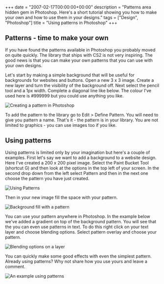 +++
date = "2007-02-17T00:00:00+00:00"
description = "Patterns area hidden gem in Photoshop. Here's a short tutorial showing you how to make your own and how to use them in your designs."
tags = ["Design", "Photoshop"]
title = "Using patterns in Photoshop"
+++

## Patterns - time to make your own

If you have found the patterns available in Photoshop you probably moved on
quite quickly. The library that ships with CS2 is not very inspiring. The good
news is that you can make your own patterns that you can use with your own
designs.

Let's start by making a simple background that will be useful for backgrounds
for websites and buttons. Open a new 3 x 3 image. Create a new layer and turn
the visibility of the background off. Next select the pencil tool and a 1px
width. Complete a diagonal line like below. The colour I've used here is #999999
but you could use anything you like.

![Creating a pattern in Photoshop][1]

To add the pattern to the library go to Edit > Define Pattern. You will need to
give you pattern a name. That's it - the pattern is in your library. You are not
limited to graphics - you can use images too if you like.

## Using patterns

Using patterns is limited only by your imagination but here's a couple of
examples. First let's say we want to add a background to a website design. Here
I've created a 200 x 200 pixel image. Select the Paint Bucket Tool (shortcut G)
and then look at the options in the top left of your screen. In the second drop
down from the left select Pattern and then in the next one choose the pattern
you have just created.

![Using Patterns][2]

Then in your new image fill the space with your pattern.

![Background fill with a pattern][3]

You can use your pattern anywhere in Photoshop. In the example below we've added
a gradient on top of the background pattern. You will see that the you can even
use patterns in text. To do this right click on your text layer and choose
blending options. Select pattern overlay and choose your pattern.

![Blending options on a layer][4]

You can quickly make some good effects with even the simplest pattern. Already
using patterns? Why not share how you use yours and leave a comment.

![An example using patterns][5]

[1]: /images/articles/pattern.webp
[2]: /images/articles/pattern_options.webp
[3]: /images/articles/patten_background.webp
[4]: /images/articles/blending_options.webp
[5]: /images/articles/patterns-example.webp
